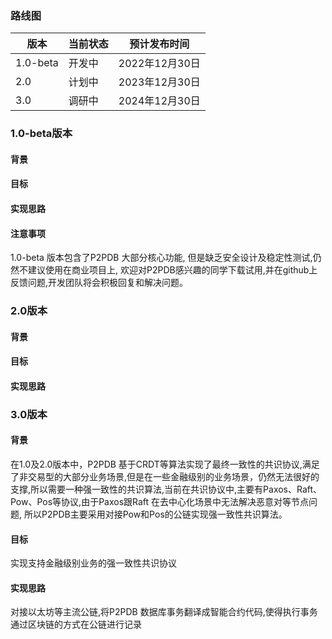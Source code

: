 
### 路线图
版本|当前状态|预计发布时间
-|-|-
1.0-beta|开发中|2022年12月30日|
2.0|计划中|2023年12月30日|
3.0|调研中|2024年12月30日|



### 1.0-beta版本

#### 背景


#### 目标

#### 实现思路

#### 注意事项
1.0-beta 版本包含了P2PDB 大部分核心功能, 但是缺乏安全设计及稳定性测试,仍然不建议使用在商业项目上, 欢迎对P2PDB感兴趣的同学下载试用,并在github上反馈问题,开发团队将会积极回复和解决问题。

### 2.0版本

#### 背景

#### 目标

#### 实现思路


### 3.0版本
#### 背景
在1.0及2.0版本中，P2PDB 基于CRDT等算法实现了最终一致性的共识协议,满足了非交易型的大部分业务场景,但是在一些金融级别的业务场景，仍然无法很好的支撑,所以需要一种强一致性的共识算法,当前在共识协议中,主要有Paxos、Raft、Pow、Pos等协议,由于Paxos跟Raft 在去中心化场景中无法解决恶意对等节点问题, 所以P2PDB主要采用对接Pow和Pos的公链实现强一致性共识算法。

#### 目标
实现支持金融级别业务的强一致性共识协议

#### 实现思路
对接以太坊等主流公链,将P2PDB 数据库事务翻译成智能合约代码,使得执行事务通过区块链的方式在公链进行记录